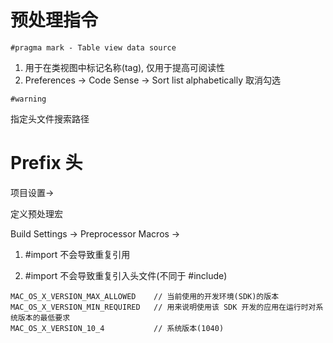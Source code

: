 # 预处理指令

`#pragma mark - Table view data source`

1. 用于在类视图中标记名称(tag), 仅用于提高可阅读性
2. Preferences -> Code Sense -> Sort list alphabetically 取消勾选

`#warning`

指定头文件搜索路径

# Prefix 头

项目设置->

定义预处理宏

Build Settings -> Preprocessor Macros ->

1. #import 不会导致重复引用

1. #import 不会导致重复引入头文件(不同于 #include)

```
MAC_OS_X_VERSION_MAX_ALLOWED	// 当前使用的开发环境(SDK)的版本
MAC_OS_X_VERSION_MIN_REQUIRED	// 用来说明使用该 SDK 开发的应用在运行时对系统版本的最低要求
MAC_OS_X_VERSION_10_4			// 系统版本(1040)
```
